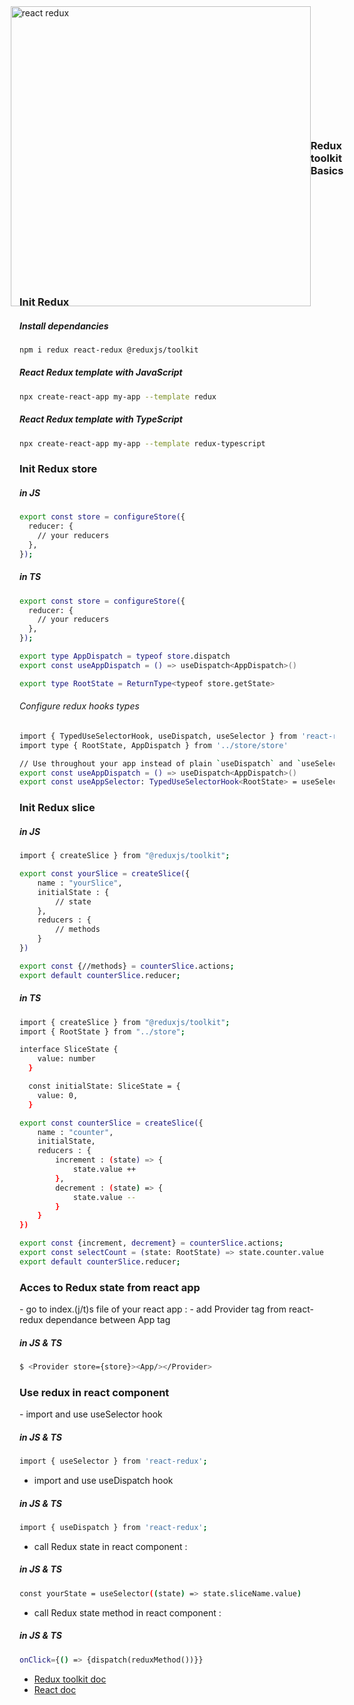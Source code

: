 <div style="display:flex;align-items:center;justify-content:center;width:100%;height:10vh;">
<img src="https://www.baptiste-donaux.fr/react-redux-concept/react-redux.png" alt="react redux" width="480">
<h3>Redux toolkit Basics</h3>
</div>


<h3>Init Redux</h3>
<h5>Install dependancies</h5>

```bash
npm i redux react-redux @reduxjs/toolkit
```

<h5>React Redux template with JavaScript</h5>

```bash
npx create-react-app my-app --template redux
```

<h5>React Redux template with TypeScript</h5>

```bash
npx create-react-app my-app --template redux-typescript
```

<h3>Init Redux store</h3>
<h5>in JS</h5>

```bash
export const store = configureStore({
  reducer: {
    // your reducers
  },
});
```

<h5>in TS</h5>

```bash
export const store = configureStore({
  reducer: {
    // your reducers
  },
});

export type AppDispatch = typeof store.dispatch
export const useAppDispatch = () => useDispatch<AppDispatch>()

export type RootState = ReturnType<typeof store.getState>
```
<h6>Configure redux hooks types</h6>

```bash
import { TypedUseSelectorHook, useDispatch, useSelector } from 'react-redux'
import type { RootState, AppDispatch } from '../store/store'

// Use throughout your app instead of plain `useDispatch` and `useSelector`
export const useAppDispatch = () => useDispatch<AppDispatch>()
export const useAppSelector: TypedUseSelectorHook<RootState> = useSelector
```

<h3>Init Redux slice</h3>
<h5>in JS</h5>

```bash
import { createSlice } from "@reduxjs/toolkit";

export const yourSlice = createSlice({
    name : "yourSlice",
    initialState : {
        // state
    },
    reducers : {
        // methods
    }
})

export const {//methods} = counterSlice.actions;
export default counterSlice.reducer;
```

<h5>in TS</h5>

```bash
import { createSlice } from "@reduxjs/toolkit";
import { RootState } from "../store";

interface SliceState {
    value: number
  }  

  const initialState: SliceState = {
    value: 0,
  }

export const counterSlice = createSlice({
    name : "counter",
    initialState,
    reducers : {
        increment : (state) => {
            state.value ++
        },
        decrement : (state) => {
            state.value --
        }
    }
})

export const {increment, decrement} = counterSlice.actions;
export const selectCount = (state: RootState) => state.counter.value
export default counterSlice.reducer;
```

<h3>Acces to Redux state from react app</h3>
-   go to index.(j/t)s file of your react app :
-   add Provider tag from react-redux dependance between App tag
<h5>in JS & TS</h5>

```bash
$ <Provider store={store}><App/></Provider>
```

<h3>Use redux in react component</h3>
-  import and use useSelector hook
<h5>in JS & TS</h5>

```bash
import { useSelector } from 'react-redux';
```

-  import and use useDispatch hook
<h5>in JS & TS</h5>

```bash
import { useDispatch } from 'react-redux';
```

-  call Redux state in react component : 
<h5>in JS & TS</h5>

```bash
const yourState = useSelector((state) => state.sliceName.value)
```

-  call Redux state method in react component : 
<h5>in JS & TS</h5>

```bash
onClick={() => {dispatch(reduxMethod())}}
```

- [Redux toolkit doc](https://redux-toolkit.js.org/)
- [React doc](https://fr.reactjs.org/)
